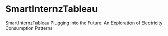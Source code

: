 # SmartInternzTableau
SmartInternzTableau Plugging into the Future: An Exploration of Electricity Consumption Patterns
